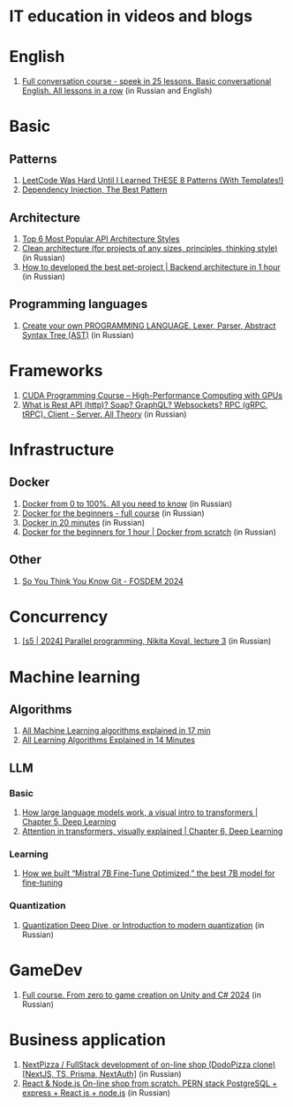 # IT education in videos and blogs

# English
1. [Full conversation course - speek in 25 lessons. Basic conversational English. All lessons in a row](https://www.youtube.com/watch?v=fgMWo6laFuQ) (in Russian and English)

# Basic
## Patterns
1. [LeetCode Was Hard Until I Learned THESE 8 Patterns (With Templates!)](https://www.youtube.com/watch?v=RYT08CaYq6A)
2. [Dependency Injection, The Best Pattern](https://www.youtube.com/watch?v=J1f5b4vcxCQ)

## Architecture
1. [Top 6 Most Popular API Architecture Styles](https://www.youtube.com/watch?v=4vLxWqE94l4)
2. [Clean architecture (for projects of any sizes, principles, thinking style)](https://www.youtube.com/watch?v=WlCDcr8JYFU) (in Russian)
3. [How to developed the best pet-project | Backend architecture in 1 hour](https://www.youtube.com/watch?v=8j29aAbtYWo) (in Russian)

## Programming languages
1. [Create your own PROGRAMMING LANGUAGE. Lexer, Parser, Abstract Syntax Tree (AST)](https://www.youtube.com/watch?v=Ezt3vBok5_s&list=PL6DxKON1uLOFQT7dzQH72cJip7i2sFzxw) (in Russian)

# Frameworks
1. [CUDA Programming Course – High-Performance Computing with GPUs](https://www.youtube.com/watch?v=86FAWCzIe_4)
2. [What is Rest API (http)? Soap? GraphQL? Websockets? RPC (gRPC, tRPC). Client - Server. All Theory](https://www.youtube.com/watch?v=XaTwnKLQi4A) (in Russian)

# Infrastructure
## Docker
1. [Docker from 0 to 100%. All you need to know](https://www.youtube.com/watch?v=O8N1lvkIjig) (in Russian)
2. [Docker for the beginners - full course](https://www.youtube.com/watch?v=n9uCgUzfeRQ) (in Russian)
3. [Docker in 20 minutes](https://www.youtube.com/watch?v=Z_cUS7kCAsE) (in Russian)
4. [Docker for the beginners for 1 hour | Docker from scratch](https://www.youtube.com/watch?v=lr1rYnUubpQ) (in Russian)

## Other
1. [So You Think You Know Git - FOSDEM 2024](https://www.youtube.com/watch?v=aolI_Rz0ZqY)

# Concurrency
1. [[s5 | 2024] Parallel programming, Nikita Koval, lecture 3](https://www.youtube.com/watch?v=WgO6CCHsrXo) (in Russian)

# Machine learning
## Algorithms
1. [All Machine Learning algorithms explained in 17 min](https://www.youtube.com/watch?v=E0Hmnixke2g)
2. [All Learning Algorithms Explained in 14 Minutes](https://www.youtube.com/watch?v=BT6Aw6Q75Yg)

## LLM
### Basic
1. [How large language models work, a visual intro to transformers | Chapter 5, Deep Learning](https://www.youtube.com/watch?v=wjZofJX0v4M)
2. [Attention in transformers, visually explained | Chapter 6, Deep Learning](https://www.youtube.com/watch?v=eMlx5fFNoYc)

### Learning
1. [How we built “Mistral 7B Fine-Tune Optimized,” the best 7B model for fine-tuning](https://openpipe.ai/blog/mistral-7b-fine-tune-optimized)

### Quantization
1. [Quantization Deep Dive, or Introduction to modern quantization](https://habr.com/ru/companies/yandex/articles/800945/) (in Russian)

# GameDev
1. [Full course. From zero to game creation on Unity and C# 2024](https://www.youtube.com/watch?v=yIZERKz3OnU) (in Russian)

# Business application
1. [NextPizza / FullStack development of on-line shop (DodoPizza clone) [NextJS, TS, Prisma, NextAuth]](https://www.youtube.com/watch?v=GUwizGbY4cc) (in Russian)
2. [React & Node.js On-line shop from scratch. PERN stack PostgreSQL + express + React js + node.js](https://www.youtube.com/watch?v=H2GCkRF9eko) (in Russian)
